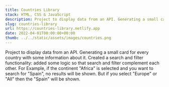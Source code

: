 ```yaml
---
title: Countries Library
stack: HTML, CSS & JavaScript
description: Project to display data from an API. Generating a small card for every country with some information about it. Created a search and filter functionality and added some logic so that search and filter complement each other. For Example, if the continent "Africa" is selected and you want to search for "Spain", no results will be shown. But if you select "Europe" or "All" then the "Spain" will be shown.
slug: countries-library
url: https://countries-library.netlify.app
date: 2022-04-01T00:00:00+00:00
thumb: ../../static/assets/images/countries.png
---
```


Project to display data from an API. Generating a small card for every country with some information about it. Created a search and filter functionality: added some logic so that search and filter complement each other. For Example, if the continent "Africa" is selected and you want to search for "Spain", no results will be shown. But if you select "Europe" or "All" then the "Spain" will be shown.
